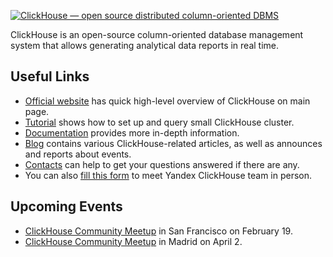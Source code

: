 [![ClickHouse — open source distributed column-oriented DBMS](https://github.com/yandex/ClickHouse/raw/master/website/images/logo-400x240.png)](https://clickhouse.yandex)

ClickHouse is an open-source column-oriented database management system that allows generating analytical data reports in real time.

## Useful Links

* [Official website](https://clickhouse.yandex/) has quick high-level overview of ClickHouse on main page.
* [Tutorial](https://clickhouse.yandex/tutorial.html) shows how to set up and query small ClickHouse cluster.
* [Documentation](https://clickhouse.yandex/docs/en/) provides more in-depth information.
* [Blog](https://clickhouse.yandex/blog/en/) contains various ClickHouse-related articles, as well as announces and reports about events.
* [Contacts](https://clickhouse.yandex/#contacts) can help to get your questions answered if there are any.
* You can also [fill this form](https://forms.yandex.com/surveys/meet-yandex-clickhouse-team/) to meet Yandex ClickHouse team in person.

## Upcoming Events

* [ClickHouse Community Meetup](https://www.eventbrite.com/e/meetup-clickhouse-in-the-wild-deployment-success-stories-registration-55305051899) in San Francisco on February 19.
* [ClickHouse Community Meetup](https://www.eventbrite.com/e/clickhouse-meetup-in-madrid-registration-55376746339) in Madrid on April 2.
